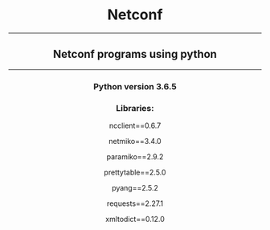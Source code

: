 <h1 align="center">Netconf</h1>
<hr>
<h2 align="center">Netconf programs using python</h3>

<hr>

<h3 align="center">Python version 3.6.5</h2>

<h3 align="center">Libraries:</h3>

<p align="center">
  ncclient==0.6.7
</p>

<p align="center">
  netmiko==3.4.0
</p>

<p align="center">
  paramiko==2.9.2
</p>

<p align="center">
  prettytable==2.5.0
</p>

<p align="center">
  pyang==2.5.2
</p>

<p align="center">
  requests==2.27.1
</p>

<p align="center">
  xmltodict==0.12.0
</p>
